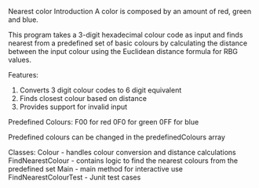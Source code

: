 Nearest color
Introduction
A color is composed by an amount of red, green and blue.

This program takes a 3-digit hexadecimal colour code as input and finds nearest from a predefined set of basic colours by calculating the distance between the input colour using the Euclidean distance formula for RBG values. 

Features: 
1. Converts 3 digit colour codes to 6 digit equivalent 
2. Finds closest colour based on distance 
3. Provides support for invalid input

Predefined Colours:
F00 for red
0F0 for green
0FF for blue

Predefined colours can be changed in the predefinedColours array

Classes: 
Colour - handles colour conversion and distance calculations 
FindNearestColour - contains logic to find the nearest colours from the predefined set 
Main - main method for interactive use 
FindNearestColourTest - Junit test cases 